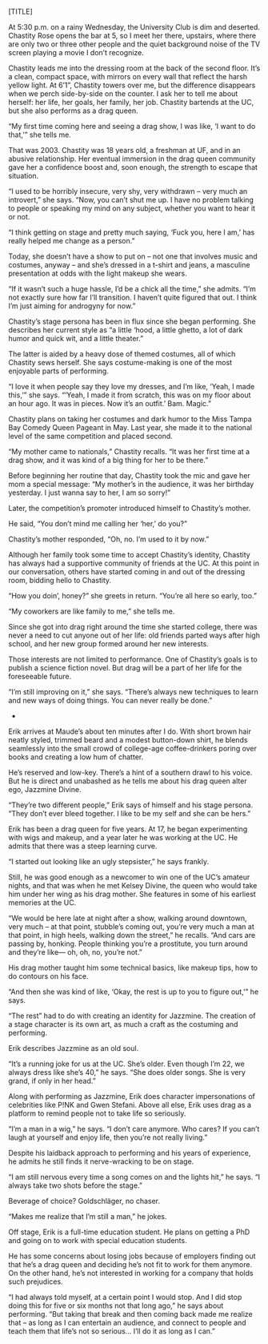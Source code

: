 [TITLE]

At 5:30 p.m. on a rainy Wednesday, the University Club is dim and deserted. Chastity Rose opens the bar at 5, so I meet her there, upstairs, where there are only two or three other people and the quiet background noise of the TV screen playing a movie I don’t recognize.  

Chastity leads me into the dressing room at the back of the second floor. It’s a clean, compact space, with mirrors on every wall that reflect the harsh yellow light. At 6’1”, Chastity towers over me, but the difference disappears when we perch side-by-side on the counter. I ask her to tell me about herself: her life, her goals, her family, her job. Chastity bartends at the UC, but she also performs as a drag queen.

“My first time coming here and seeing a drag show, I was like, ‘I want to do that,’” she tells me. 

That was 2003. Chastity was 18 years old, a freshman at UF, and in an abusive relationship. Her eventual immersion in the drag queen community gave her a confidence boost and, soon enough, the strength to escape that situation. 

“I used to be horribly insecure, very shy, very withdrawn – very much an introvert,” she says. “Now, you can’t shut me up. I have no problem talking to people or speaking my mind on any subject, whether you want to hear it or not. 

“I think getting on stage and pretty much saying, ‘Fuck you, here I am,’ has really helped me change as a person.”

Today, she doesn’t have a show to put on – not one that involves music and costumes, anyway – and she’s dressed in a t-shirt and jeans, a masculine presentation at odds with the light makeup she wears. 

“If it wasn’t such a huge hassle, I’d be a chick all the time,” she admits. “I’m not exactly sure how far I’ll transition. I haven’t quite figured that out. I think I’m just aiming for androgyny for now.”

Chastity’s stage persona has been in flux since she began performing. She describes her current style as “a little ‘hood, a little ghetto, a lot of dark humor and quick wit, and a little theater.” 

The latter is aided by a heavy dose of themed costumes, all of which Chastity sews herself. She says costume-making is one of the most enjoyable parts of performing.

“I love it when people say they love my dresses, and I’m like, ‘Yeah, I made this,’” she says. “‘Yeah, I made it from scratch, this was on my floor about an hour ago.  It was in pieces. Now it’s an outfit.’ Bam. Magic.”

Chastity plans on taking her costumes and dark humor to the Miss Tampa Bay Comedy Queen Pageant in May. Last year, she made it to the national level of the same competition and placed second.

“My mother came to nationals,” Chastity recalls. “It was her first time at a drag show, and it was kind of a big thing for her to be there.” 

Before beginning her routine that day, Chastity took the mic and gave her mom a special message: “My mother’s in the audience, it was her birthday yesterday. I just wanna say to her, I am so sorry!”

Later, the competition’s promoter introduced himself to Chastity’s mother. 

He said, “You don’t mind me calling her ‘her,’ do you?”

Chastity’s mother responded, “Oh, no. I’m used to it by now.”

Although her family took some time to accept Chastity’s identity, Chastity has always had a supportive community of friends at the UC. At this point in our conversation, others have started coming in and out of the dressing room, bidding hello to Chastity. 

“How you doin’, honey?” she greets in return. “You’re all here so early, too.”

“My coworkers are like family to me,” she tells me. 

Since she got into drag right around the time she started college, there was never a need to cut anyone out of her life: old friends parted ways after high school, and her new group formed around her new interests. 

Those interests are not limited to performance. One of Chastity’s goals is to publish a science fiction novel. But drag will be a part of her life for the foreseeable future.

“I’m still improving on it,” she says. “There’s always new techniques to learn and new ways of doing things. You can never really be done.” 

*

Erik arrives at Maude’s about ten minutes after I do. With short brown hair neatly styled, trimmed beard and a modest button-down shirt, he blends seamlessly into the small crowd of college-age coffee-drinkers poring over books and creating a low hum of chatter. 

He’s reserved and low-key. There’s a hint of a southern drawl to his voice. But he is direct and unabashed as he tells me about his drag queen alter ego, Jazzmine Divine. 

“They’re two different people,” Erik says of himself and his stage persona. “They don’t ever bleed together. I like to be my self and she can be hers.” 

Erik has been a drag queen for five years. At 17, he began experimenting with wigs and makeup, and a year later he was working at the UC. He admits that there was a steep learning curve.

“I started out looking like an ugly stepsister,” he says frankly.

Still, he was good enough as a newcomer to win one of the UC’s amateur nights, and that was when he met Kelsey Divine, the queen who would take him under her wing as his drag mother. She features in some of his earliest memories at the UC. 

“We would be here late at night after a show, walking around downtown, very much – at that point, stubble’s coming out, you’re very much a man at that point, in high heels, walking down the street,” he recalls. “And cars are passing by, honking. People thinking you’re a prostitute, you turn around and they’re like— oh, oh, no, you’re not.”

His drag mother taught him some technical basics, like makeup tips, how to do contours on his face.

“And then she was kind of like, ‘Okay, the rest is up to you to figure out,’” he says.

“The rest” had to do with creating an identity for Jazzmine. The creation of a stage character is its own art, as much a craft as the costuming and performing.

Erik describes Jazzmine as an old soul. 

“It’s a running joke for us at the UC. She’s older. Even though I’m 22, we always dress like she’s 40,” he says. “She does older songs. She is very grand, if only in her head.”

Along with performing as Jazzmine, Erik does character impersonations of celebrities like P!NK and Gwen Stefani. Above all else, Erik uses drag as a platform to remind people not to take life so seriously.

“I’m a man in a wig,” he says. “I don’t care anymore. Who cares? If you can’t laugh at yourself and enjoy life, then you’re not really living.”

Despite his laidback approach to performing and his years of experience, he admits he still finds it nerve-wracking to be on stage.

“I am still nervous every time a song comes on and the lights hit,” he says. “I always take two shots before the stage.” 

Beverage of choice? Goldschläger, no chaser. 

“Makes me realize that I’m still a man,” he jokes.

Off stage, Erik is a full-time education student. He plans on getting a PhD and going on to work with special education students. 

He has some concerns about losing jobs because of employers finding out that he’s a drag queen and deciding he’s not fit to work for them anymore. On the other hand, he’s not interested in working for a company that holds such prejudices.

“I had always told myself, at a certain point I would stop. And I did stop doing this for five or six months not that long ago,” he says about performing. “But taking that break and then coming back made me realize that – as long as I can entertain an audience, and connect to people and teach them that life’s not so serious… I’ll do it as long as I can.”


